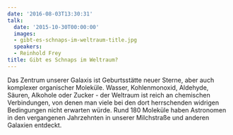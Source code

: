 ```yaml
---
date: '2016-08-03T13:30:31'
talk:
  date: '2015-10-30T00:00:00'
  images:
  - gibt-es-schnaps-im-weltraum-title.jpg
  speakers:
  - Reinhold Frey
title: Gibt es Schnaps im Weltraum?
---
```

Das Zentrum unserer Galaxis ist Geburtsstätte neuer Sterne, aber auch komplexer organischer Moleküle. Wasser, Kohlenmonoxid, Aldehyde, Säuren, Alkohole oder Zucker - der Weltraum ist reich an chemischen Verbindungen, von denen man viele bei den dort herrschenden widrigen Bedingungen nicht erwarten würde. Rund 180 Moleküle haben Astronomen in den vergangenen Jahrzehnten in unserer Milchstraße und anderen Galaxien entdeckt.

